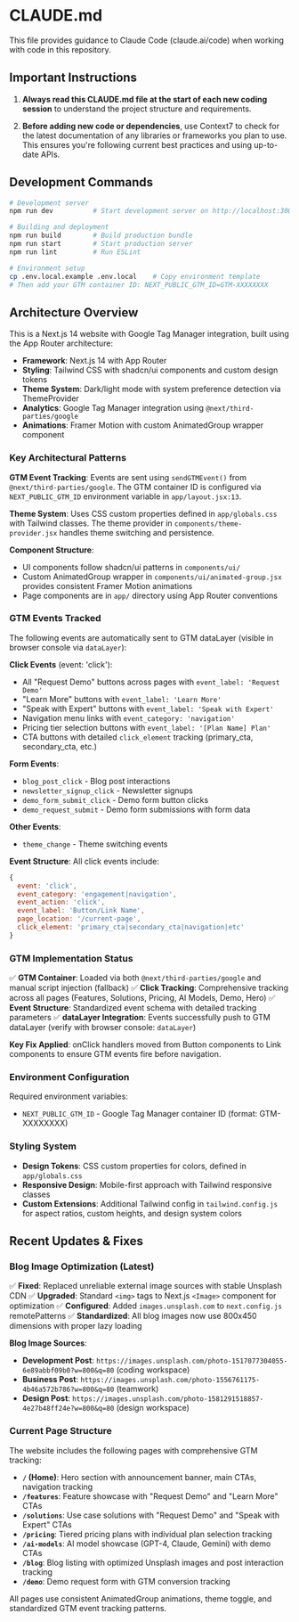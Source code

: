 # CLAUDE.md

This file provides guidance to Claude Code (claude.ai/code) when working with code in this repository.

## Important Instructions

1. **Always read this CLAUDE.md file at the start of each new coding session** to understand the project structure and requirements.

2. **Before adding new code or dependencies**, use Context7 to check for the latest documentation of any libraries or frameworks you plan to use. This ensures you're following current best practices and using up-to-date APIs.

## Development Commands

```bash
# Development server
npm run dev          # Start development server on http://localhost:3000

# Building and deployment
npm run build        # Build production bundle
npm run start        # Start production server
npm run lint         # Run ESLint

# Environment setup
cp .env.local.example .env.local    # Copy environment template
# Then add your GTM container ID: NEXT_PUBLIC_GTM_ID=GTM-XXXXXXXX
```

## Architecture Overview

This is a Next.js 14 website with Google Tag Manager integration, built using the App Router architecture:

- **Framework**: Next.js 14 with App Router
- **Styling**: Tailwind CSS with shadcn/ui components and custom design tokens
- **Theme System**: Dark/light mode with system preference detection via ThemeProvider
- **Analytics**: Google Tag Manager integration using `@next/third-parties/google`
- **Animations**: Framer Motion with custom AnimatedGroup wrapper component

### Key Architectural Patterns

**GTM Event Tracking**: Events are sent using `sendGTMEvent()` from `@next/third-parties/google`. The GTM container ID is configured via `NEXT_PUBLIC_GTM_ID` environment variable in `app/layout.jsx:13`.

**Theme System**: Uses CSS custom properties defined in `app/globals.css` with Tailwind classes. The theme provider in `components/theme-provider.jsx` handles theme switching and persistence.

**Component Structure**: 
- UI components follow shadcn/ui patterns in `components/ui/`
- Custom AnimatedGroup wrapper in `components/ui/animated-group.jsx` provides consistent Framer Motion animations
- Page components are in `app/` directory using App Router conventions

### GTM Events Tracked

The following events are automatically sent to GTM dataLayer (visible in browser console via `dataLayer`):

**Click Events** (event: 'click'):
- All "Request Demo" buttons across pages with `event_label: 'Request Demo'`
- "Learn More" buttons with `event_label: 'Learn More'`  
- "Speak with Expert" buttons with `event_label: 'Speak with Expert'`
- Navigation menu links with `event_category: 'navigation'`
- Pricing tier selection buttons with `event_label: '[Plan Name] Plan'`
- CTA buttons with detailed `click_element` tracking (primary_cta, secondary_cta, etc.)

**Form Events**:
- `blog_post_click` - Blog post interactions
- `newsletter_signup_click` - Newsletter signups  
- `demo_form_submit_click` - Demo form button clicks
- `demo_request_submit` - Demo form submissions with form data

**Other Events**:
- `theme_change` - Theme switching events

**Event Structure**: All click events include:
```javascript
{
  event: 'click',
  event_category: 'engagement|navigation', 
  event_action: 'click',
  event_label: 'Button/Link Name',
  page_location: '/current-page',
  click_element: 'primary_cta|secondary_cta|navigation|etc'
}
```

### GTM Implementation Status

✅ **GTM Container**: Loaded via both `@next/third-parties/google` and manual script injection (fallback)
✅ **Click Tracking**: Comprehensive tracking across all pages (Features, Solutions, Pricing, AI Models, Demo, Hero)
✅ **Event Structure**: Standardized event schema with detailed tracking parameters
✅ **dataLayer Integration**: Events successfully push to GTM dataLayer (verify with browser console: `dataLayer`)

**Key Fix Applied**: onClick handlers moved from Button components to Link components to ensure GTM events fire before navigation.

### Environment Configuration

Required environment variables:
- `NEXT_PUBLIC_GTM_ID` - Google Tag Manager container ID (format: GTM-XXXXXXXX)

### Styling System

- **Design Tokens**: CSS custom properties for colors, defined in `app/globals.css`
- **Responsive Design**: Mobile-first approach with Tailwind responsive classes
- **Custom Extensions**: Additional Tailwind config in `tailwind.config.js` for aspect ratios, custom heights, and design system colors

## Recent Updates & Fixes

### Blog Image Optimization (Latest)
✅ **Fixed**: Replaced unreliable external image sources with stable Unsplash CDN
✅ **Upgraded**: Standard `<img>` tags to Next.js `<Image>` component for optimization
✅ **Configured**: Added `images.unsplash.com` to `next.config.js` remotePatterns
✅ **Standardized**: All blog images now use 800x450 dimensions with proper lazy loading

**Blog Image Sources**:
- **Development Post**: `https://images.unsplash.com/photo-1517077304055-6e89abbf09b0?w=800&q=80` (coding workspace)
- **Business Post**: `https://images.unsplash.com/photo-1556761175-4b46a572b786?w=800&q=80` (teamwork)  
- **Design Post**: `https://images.unsplash.com/photo-1581291518857-4e27b48ff24e?w=800&q=80` (design workspace)

### Current Page Structure

The website includes the following pages with comprehensive GTM tracking:

- **`/` (Home)**: Hero section with announcement banner, main CTAs, navigation tracking
- **`/features`**: Feature showcase with "Request Demo" and "Learn More" CTAs
- **`/solutions`**: Use case solutions with "Request Demo" and "Speak with Expert" CTAs  
- **`/pricing`**: Tiered pricing plans with individual plan selection tracking
- **`/ai-models`**: AI model showcase (GPT-4, Claude, Gemini) with demo CTAs
- **`/blog`**: Blog listing with optimized Unsplash images and post interaction tracking
- **`/demo`**: Demo request form with GTM conversion tracking

All pages use consistent AnimatedGroup animations, theme toggle, and standardized GTM event tracking patterns.